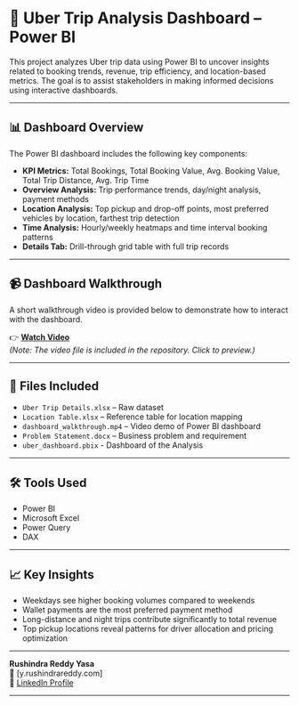 # 🚖 Uber Trip Analysis Dashboard – Power BI

This project analyzes Uber trip data using Power BI to uncover insights related to booking trends, revenue, trip efficiency, and location-based metrics. The goal is to assist stakeholders in making informed decisions using interactive dashboards.

---

## 📊 Dashboard Overview

The Power BI dashboard includes the following key components:

- **KPI Metrics:** Total Bookings, Total Booking Value, Avg. Booking Value, Total Trip Distance, Avg. Trip Time
- **Overview Analysis:** Trip performance trends, day/night analysis, payment methods
- **Location Analysis:** Top pickup and drop-off points, most preferred vehicles by location, farthest trip detection
- **Time Analysis:** Hourly/weekly heatmaps and time interval booking patterns
- **Details Tab:** Drill-through grid table with full trip records

---

## 📹 Dashboard Walkthrough

A short walkthrough video is provided below to demonstrate how to interact with the dashboard.

👉 **[Watch Video](./dashboard_walkthrough.mp4)**  
*(Note: The video file is included in the repository. Click to preview.)*

---

## 📁 Files Included

- `Uber Trip Details.xlsx` – Raw dataset
- `Location Table.xlsx` – Reference table for location mapping
- `dashboard_walkthrough.mp4` – Video demo of Power BI dashboard
- `Problem Statement.docx` – Business problem and requirement
- `uber_dashboard.pbix` - Dashboard of the Analysis

---

## 🛠 Tools Used

- Power BI  
- Microsoft Excel  
- Power Query  
- DAX

---

## 📈 Key Insights

- Weekdays see higher booking volumes compared to weekends  
- Wallet payments are the most preferred payment method  
- Long-distance and night trips contribute significantly to total revenue  
- Top pickup locations reveal patterns for driver allocation and pricing optimization

---

**Rushindra Reddy Yasa**  
📧 [y.rushindrareddy.com]  
🔗 [LinkedIn Profile](https://www.linkedin.com/in/rushindrareddy-yasa-1b554231a)

---
